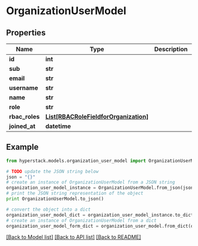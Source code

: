 # OrganizationUserModel


## Properties

Name | Type | Description | Notes
------------ | ------------- | ------------- | -------------
**id** | **int** |  | [optional] 
**sub** | **str** |  | [optional] 
**email** | **str** |  | [optional] 
**username** | **str** |  | [optional] 
**name** | **str** |  | [optional] 
**role** | **str** |  | [optional] 
**rbac_roles** | [**List[RBACRoleFieldforOrganization]**](RBACRoleFieldforOrganization.md) |  | [optional] 
**joined_at** | **datetime** |  | [optional] 

## Example

```python
from hyperstack.models.organization_user_model import OrganizationUserModel

# TODO update the JSON string below
json = "{}"
# create an instance of OrganizationUserModel from a JSON string
organization_user_model_instance = OrganizationUserModel.from_json(json)
# print the JSON string representation of the object
print OrganizationUserModel.to_json()

# convert the object into a dict
organization_user_model_dict = organization_user_model_instance.to_dict()
# create an instance of OrganizationUserModel from a dict
organization_user_model_form_dict = organization_user_model.from_dict(organization_user_model_dict)
```
[[Back to Model list]](../README.md#documentation-for-models) [[Back to API list]](../README.md#documentation-for-api-endpoints) [[Back to README]](../README.md)


